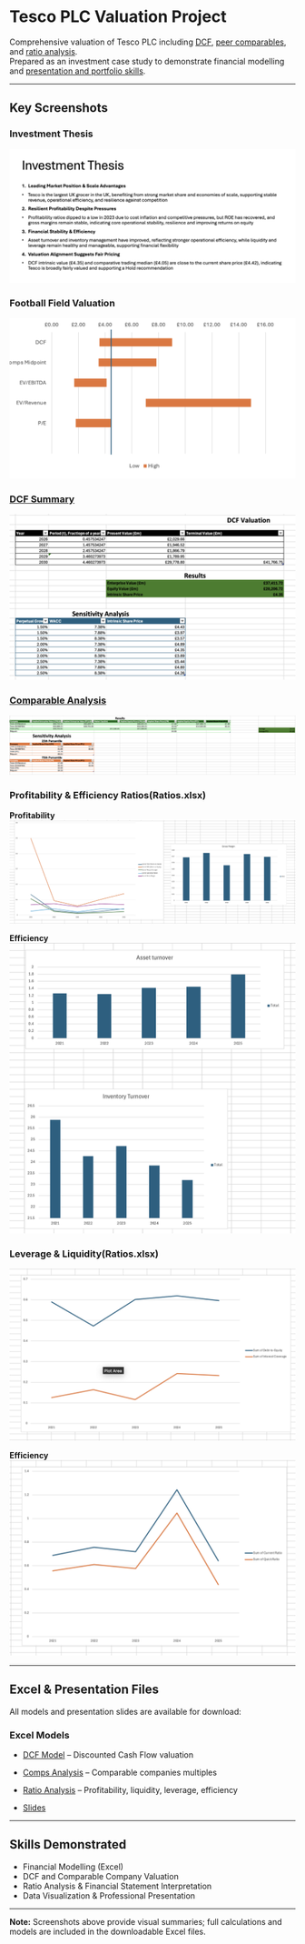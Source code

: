 # Tesco PLC Valuation Project

Comprehensive valuation of Tesco PLC including [DCF](DCF.xlsx), [peer comparables](Comps.xlsx), and [ratio analysis](Ratios.xlsx).  
Prepared as an investment case study to demonstrate financial modelling and [presentation and portfolio skills](Deliverable.pptx).

---

## Key Screenshots

### Investment Thesis
![Investment Thesis](investment-thesis.png)

### Football Field Valuation
![Football Field](football-field.png)

### [DCF Summary](DCF.xlsx)
![DCF](dcf.png)

### [Comparable Analysis](Comps.xlsx)
![Comps](comps.png)

### Profitability & Efficiency Ratios(Ratios.xlsx)
**Profitability**
![Profitability](Profitability.png)

**Efficiency**
![Efficiency](Efficiency.png)


### Leverage & Liquidity(Ratios.xlsx)
![Leverage](leverage.png)

**Efficiency**
![Liquidity](liquidity.png)


---


## Excel & Presentation Files
All models and presentation slides are available for download:

### Excel Models
- [DCF Model](DCF.xlsx) – Discounted Cash Flow valuation
- [Comps Analysis](Comps.xlsx) – Comparable companies multiples
- [Ratio Analysis](Ratios.xlsx) – Profitability, liquidity, leverage, efficiency

- [Slides](Deliverable.pptx)

---

## Skills Demonstrated
- Financial Modelling (Excel)  
- DCF and Comparable Company Valuation  
- Ratio Analysis & Financial Statement Interpretation  
- Data Visualization & Professional Presentation  

---

**Note:** Screenshots above provide visual summaries; full calculations and models are included in the downloadable Excel files.

